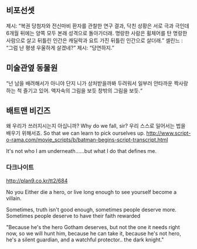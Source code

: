 ## 비포선셋

제시: “복권 당첨자와 전신마비 환자를 관찰한 연구 결과, 닥친 상황은 서로 극과 극인데 6개월 뒤에는 양쪽 모두 본래 성격으로 돌아가더래. 명랑한 사람은 휠체어를 탄 명랑한 사람으로 살고 뒤틀린 인간은 캐딜락과 요트 가진 뒤틀린 인간으로 살더래.”
셀린느 : “그럼 난 평생 우울하게 살겠네?”
제시: “당연하지.”
 
## 미술관옆 동물원

“넌 남을 배려해서가 아니야
단지 니가 상처받을까봐 두려워서
일부러 안타까운 짝사랑하는 척 즐기고 있어.
액자속의 그림을 보듯 창밖의 그림을 보듯.“

## 배트맨 비긴즈
왜 우리가 쓰러지시는지 아십니까?
Why do we fall, sir?
우리 스스로 일어서는 법을 배우기 위해서죠.
So that we can learn to pick ourselves up.
http://www.script-o-rama.com/movie_scripts/b/batman-begins-script-transcript.html

It's not who I am underneath......but what I do that defines me.

### 다크나이트

http://plan9.co.kr/tt2/684

No you Either die a hero, or live long enough to see yourself become a villain.

Sometimes, truth isn't good enough, sometimes people deserve more. Sometimes people deserve to have their faith rewarded

"Because he's the hero Gotham deserves, but not the one it needs right now,
so we will hunt him, because he can take it, because he's not hero, he's a silent guardian, and a watchful protector.. the dark knight."


